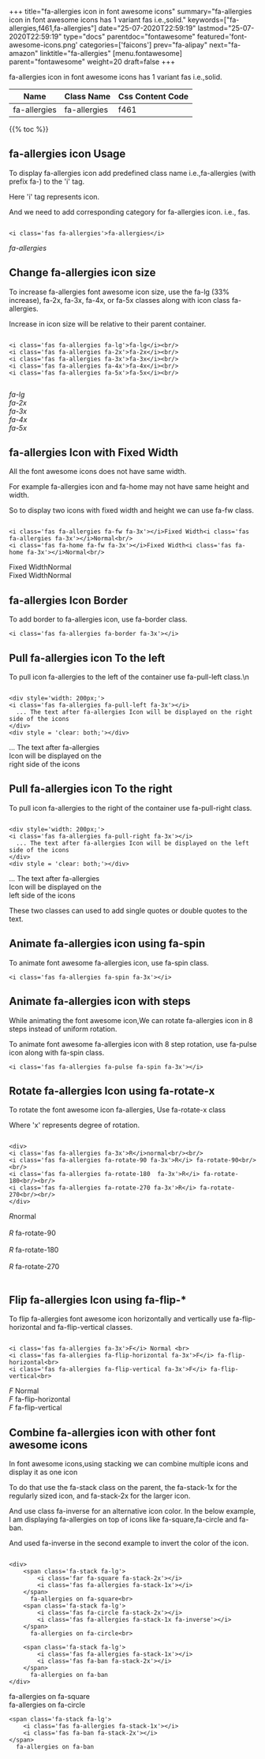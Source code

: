 +++
title="fa-allergies icon in font awesome icons"
summary="fa-allergies icon in font awesome icons has 1 variant fas i.e.,solid."
keywords=["fa-allergies,f461,fa-allergies"]
date="25-07-2020T22:59:19"
lastmod="25-07-2020T22:59:19"
type="docs"
parentdoc="fontawesome"
featured='font-awesome-icons.png'
categories=['faicons']
prev="fa-alipay"
next="fa-amazon"
linktitle="fa-allergies"
[menu.fontawesome]
parent="fontawesome"
weight=20
draft=false
+++


fa-allergies icon in font awesome icons has 1 variant fas i.e.,solid.

<div class='table-responsive'><table class='table'><thead><tr><th>Name</th><th>Class Name</th><th>Css Content Code</th></tr></thead><tbody><tr><td>fa-allergies</td><td>fa-allergies</td><td>f461</td></tr></tbody></table></div>


{{% toc %}}


## fa-allergies icon Usage

To display fa-allergies icon add predefined class name i.e.,fa-allergies (with prefix fa-) to the 'i' tag.

Here 'i' tag represents icon.

And we need to add corresponding category for fa-allergies icon. i.e., fas.


```

<i class='fas fa-allergies'>fa-allergies</i>
```

<i class='fas fa-allergies'>fa-allergies</i>




## Change fa-allergies icon size
To increase fa-allergies font awesome icon size, use the fa-lg (33% increase), fa-2x, fa-3x, fa-4x, or fa-5x classes along with icon class fa-allergies.

Increase in icon size will be relative to their parent container. 

```

<i class='fas fa-allergies fa-lg'>fa-lg</i><br/>
<i class='fas fa-allergies fa-2x'>fa-2x</i><br/>
<i class='fas fa-allergies fa-3x'>fa-3x</i><br/>
<i class='fas fa-allergies fa-4x'>fa-4x</i><br/>
<i class='fas fa-allergies fa-5x'>fa-5x</i><br/>
            
```

<i class='fas fa-allergies fa-lg'>fa-lg</i><br/>
<i class='fas fa-allergies fa-2x'>fa-2x</i><br/>
<i class='fas fa-allergies fa-3x'>fa-3x</i><br/>
<i class='fas fa-allergies fa-4x'>fa-4x</i><br/>
<i class='fas fa-allergies fa-5x'>fa-5x</i><br/>
            



## fa-allergies Icon with Fixed Width 

All the font awesome icons does not have same width.

For example fa-allergies icon and fa-home may not have same height and width.

So to display two icons with fixed width and height we can use fa-fw class.


```

<i class='fas fa-allergies fa-fw fa-3x'></i>Fixed Width<i class='fas fa-allergies fa-3x'></i>Normal<br/>
<i class='fas fa-home fa-fw fa-3x'></i>Fixed Width<i class='fas fa-home fa-3x'></i>Normal<br/>
```

<i class='fas fa-allergies fa-fw fa-3x'></i>Fixed Width<i class='fas fa-allergies fa-3x'></i>Normal<br/>
<i class='fas fa-home fa-fw fa-3x'></i>Fixed Width<i class='fas fa-home fa-3x'></i>Normal<br/>



## fa-allergies Icon Border 

To add border to fa-allergies icon, use fa-border class.


```
<i class='fas fa-allergies fa-border fa-3x'></i>

```
<i class='fas fa-allergies fa-border fa-3x'></i>





## Pull fa-allergies icon To the left

To pull icon fa-allergies to the left of the container use fa-pull-left class.\n

```

<div style='width: 200px;'>
<i class='fas fa-allergies fa-pull-left fa-3x'></i>
  ... The text after fa-allergies Icon will be displayed on the right side of the icons
</div>
<div style = 'clear: both;'></div>
```

<div style='width: 200px;'>
<i class='fas fa-allergies fa-pull-left fa-3x'></i>
  ... The text after fa-allergies Icon will be displayed on the right side of the icons
</div>
<div style = 'clear: both;'></div>




## Pull fa-allergies icon To the right
To pull icon fa-allergies to the right of the container use fa-pull-right class.

```

<div style='width: 200px;'>
<i class='fas fa-allergies fa-pull-right fa-3x'></i>
  ... The text after fa-allergies Icon will be displayed on the left side of the icons
</div>
<div style = 'clear: both;'></div>
```

<div style='width: 200px;'>
<i class='fas fa-allergies fa-pull-right fa-3x'></i>
  ... The text after fa-allergies Icon will be displayed on the left side of the icons
</div>
<div style = 'clear: both;'></div>

These two classes can used to add single quotes or double quotes to the text.


## Animate fa-allergies icon using fa-spin
To animate font awesome fa-allergies icon, use fa-spin class.

```
<i class='fas fa-allergies fa-spin fa-3x'></i>
```
<i class='fas fa-allergies fa-spin fa-3x'></i>




## Animate fa-allergies icon with steps
While animating the font awesome icon,We can rotate fa-allergies icon in 8 steps instead of uniform rotation.

To animate font awesome fa-allergies icon with 8 step rotation, use fa-pulse icon along with fa-spin class.


```
<i class='fas fa-allergies fa-pulse fa-spin fa-3x'></i>

```
<i class='fas fa-allergies fa-pulse fa-spin fa-3x'></i>





## Rotate fa-allergies Icon using fa-rotate-x
To rotate the font awesome icon fa-allergies, Use fa-rotate-x class

Where 'x' represents degree of rotation.


```

<div>
<i class='fas fa-allergies fa-3x'>R</i>normal<br/><br/>
<i class='fas fa-allergies fa-rotate-90 fa-3x'>R</i> fa-rotate-90<br/><br/> 
<i class='fas fa-allergies fa-rotate-180  fa-3x'>R</i> fa-rotate-180<br/><br/> 
<i class='fas fa-allergies fa-rotate-270 fa-3x'>R</i> fa-rotate-270<br/><br/>
</div>
```

<div>
<i class='fas fa-allergies fa-3x'>R</i>normal<br/><br/>
<i class='fas fa-allergies fa-rotate-90 fa-3x'>R</i> fa-rotate-90<br/><br/> 
<i class='fas fa-allergies fa-rotate-180  fa-3x'>R</i> fa-rotate-180<br/><br/> 
<i class='fas fa-allergies fa-rotate-270 fa-3x'>R</i> fa-rotate-270<br/><br/>
</div>




## Flip fa-allergies Icon using fa-flip-*
To flip fa-allergies font awesome icon horizontally and vertically use fa-flip-horizontal and fa-flip-vertical classes. 

```

<i class='fas fa-allergies fa-3x'>F</i> Normal <br>
<i class='fas fa-allergies fa-flip-horizontal fa-3x'>F</i> fa-flip-horizontal<br>
<i class='fas fa-allergies fa-flip-vertical fa-3x'>F</i> fa-flip-vertical<br>
```

<i class='fas fa-allergies fa-3x'>F</i> Normal <br>
<i class='fas fa-allergies fa-flip-horizontal fa-3x'>F</i> fa-flip-horizontal<br>
<i class='fas fa-allergies fa-flip-vertical fa-3x'>F</i> fa-flip-vertical<br>




## Combine fa-allergies icon with other font awesome icons
In font awesome icons,using stacking we can combine multiple icons and display it as one icon 

To do that use the fa-stack class on the parent, the fa-stack-1x for the regularly sized icon, and fa-stack-2x for the larger icon.

And use class fa-inverse for an alternative icon color. 
In the below example, I am displaying fa-allergies on top of icons like fa-square,fa-circle and fa-ban.

And used fa-inverse in the second example to invert the color of the icon.

```

<div>
    <span class='fa-stack fa-lg'>
        <i class='far fa-square fa-stack-2x'></i>
        <i class='fas fa-allergies fa-stack-1x'></i>
    </span>
      fa-allergies on fa-square<br>
    <span class='fa-stack fa-lg'>
        <i class='fas fa-circle fa-stack-2x'></i>
        <i class='fas fa-allergies fa-stack-1x fa-inverse'></i>
    </span>
      fa-allergies on fa-circle<br>

    <span class='fa-stack fa-lg'>
        <i class='fas fa-allergies fa-stack-1x'></i>
        <i class='fas fa-ban fa-stack-2x'></i>
    </span>
      fa-allergies on fa-ban
</div>
```

<div>
    <span class='fa-stack fa-lg'>
        <i class='far fa-square fa-stack-2x'></i>
        <i class='fas fa-allergies fa-stack-1x'></i>
    </span>
      fa-allergies on fa-square<br>
    <span class='fa-stack fa-lg'>
        <i class='fas fa-circle fa-stack-2x'></i>
        <i class='fas fa-allergies fa-stack-1x fa-inverse'></i>
    </span>
      fa-allergies on fa-circle<br>

    <span class='fa-stack fa-lg'>
        <i class='fas fa-allergies fa-stack-1x'></i>
        <i class='fas fa-ban fa-stack-2x'></i>
    </span>
      fa-allergies on fa-ban
</div>






